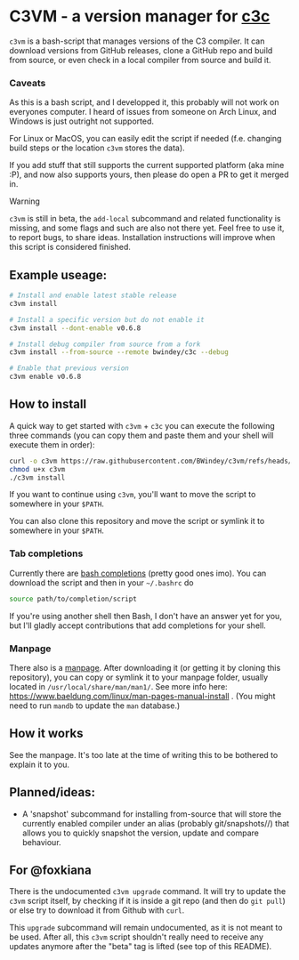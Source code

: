 # C3VM - a version manager for [c3c](https://github.com/c3lang/c3c)

`c3vm` is a bash-script that manages versions of the C3 compiler.
It can download versions from GitHub releases, clone a GitHub repo and build from
source, or even check in a local compiler from source and build it.

### Caveats
As this is a bash script, and I developped it, this probably will not work on
everyones computer. I heard of issues from someone on Arch Linux, and Windows is
just outright not supported.

For Linux or MacOS, you can easily edit the script if needed (f.e.
changing build steps or the location `c3vm` stores the data).

If you add stuff that still supports the current supported platform (aka mine :P),
and now also supports yours, then please do open a PR to get it merged in.


> [!WARNING]
> `c3vm` is still in beta, the `add-local` subcommand and related functionality
> is missing, and some flags and such are also not there yet.
> Feel free to use it, to report bugs, to share ideas.
> Installation instructions will improve when this script is considered finished.


## Example useage:
```sh
# Install and enable latest stable release
c3vm install

# Install a specific version but do not enable it
c3vm install --dont-enable v0.6.8

# Install debug compiler from source from a fork
c3vm install --from-source --remote bwindey/c3c --debug

# Enable that previous version
c3vm enable v0.6.8
```


## How to install
A quick way to get started with `c3vm` + `c3c` you can execute the following
three commands (you can copy them and paste them and your shell will execute them in order):
```sh
curl -o c3vm https://raw.githubusercontent.com/BWindey/c3vm/refs/heads/main/c3vm.sh
chmod u+x c3vm
./c3vm install
```

If you want to continue using `c3vm`, you'll want to move the script to somewhere
in your `$PATH`.

You can also clone this repository and move the script or symlink it to somewhere
in your `$PATH`.

### Tab completions
Currently there are
[bash completions](https://raw.githubusercontent.com/BWindey/c3vm/refs/heads/main/c3vm_bash_completions.sh)
(pretty good ones imo).
You can download the script and then in your `~/.bashrc` do
```sh
source path/to/completion/script
```
If you're using another shell then Bash, I don't have an answer yet for you,
but I'll gladly accept contributions that add completions for your shell.

### Manpage
There also is a
[manpage](https://raw.githubusercontent.com/BWindey/c3vm/refs/heads/main/c3vm.1).
After downloading it (or getting it by cloning this repository), you can copy
or symlink it to your manpage folder, usually located in `/usr/local/share/man/man1/`.
See more info here: https://www.baeldung.com/linux/man-pages-manual-install .
(You might need to run `mandb` to update the `man` database.)


## How it works
See the manpage. It's too late at the time of writing this to be bothered to
explain it to you.


## Planned/ideas:
- A 'snapshot' subcommand for installing from-source that will store the
    currently enabled compiler under an alias (probably git/snapshots/<alias>/)
    that allows you to quickly snapshot the version, update and compare
    behaviour.


## For @foxkiana
There is the undocumented `c3vm upgrade` command. It will try to update the `c3vm`
script itself, by checking if it is inside a git repo (and then do `git pull`)
or else try to download it from Github with `curl`.

This `upgrade` subcommand will remain undocumented, as it is not meant to be used.
After all, this `c3vm` script shouldn't really need to receive any updates
anymore after the "beta" tag is lifted (see top of this README).
